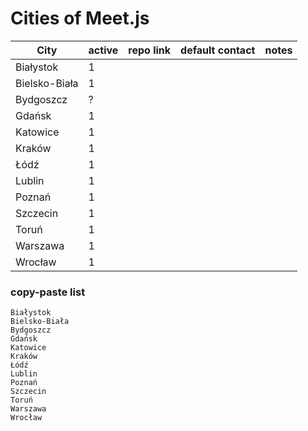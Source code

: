 # Cities of Meet.js

| City | active | repo link | default contact | notes |
| ---- | ------ | --------- | --------------- | ----- |
|Białystok|1|
|Bielsko-Biała|1|
|Bydgoszcz|?|
|Gdańsk|1|
|Katowice|1|
|Kraków|1|
|Łódź|1|
|Lublin|1|
|Poznań|1|
|Szczecin|1|
|Toruń|1|
|Warszawa|1|
|Wrocław|1|


### copy-paste list
```
Białystok
Bielsko-Biała
Bydgoszcz
Gdańsk
Katowice
Kraków
Łódź
Lublin
Poznań
Szczecin
Toruń
Warszawa
Wrocław
```
